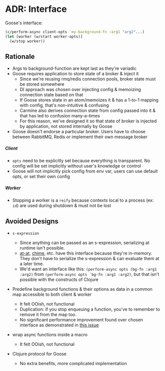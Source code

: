 ADR: Interface
=============

Goose's interface:
```Clojure
(c/perform-async client-opts `my-background-fn :arg1 "arg2"...)
(let [worker (w/start worker-opts)]
  (w/stop worker))
```

Rationale
---------

- Args to background-function are kept last as they're variadic
- Goose requires application to store state of a broker & inject it
  - Since we're reusing rmq/redis connection pools, broker state must be stored somewhere
  - DI approach was chosen over injecting config & memoizing connection state based on that
  - If Goose stores state in an atom/memoizes it & has a 1-to-1 mapping with config, that's non-intuitive & confusing
  - Carmine also derives connection state from config passed into it & that has led to confusion many-a-times
  - For this reason, we've designed it so that state of broker is injected by application, not stored internally by Goose
- Goose doesn't endorse a particular broker. Users have to choose between RabbitMQ, Redis or implement their own message broker

##### Client

- `opts` need to be explicitly set because everything is transparent. No config will be set implicitly without user's knowledge or control
- Goose will not implicitly pick config from env var, users can use default opts, or set their own config

##### Worker

- Stopping a worker is a `reify` because contexts local to a process (ex: `id`) are used during shutdown & must not be lost

Avoided Designs
---------

- `s-expression`
  - Since anything can be passed as an s-expression, serializing at runtime isn't possible.
  - [at-at](https://github.com/overtone/at-at), [chime](https://github.com/jarohen/chime), etc. have this interface because they're in-memory. They don't have to serialize the s-expression & can evaluate them at a later time.
  - We'd want an interface like this: `(perform-async opts (bg-fn :arg1 :arg2)` from ``(perform-async opts `bg-fn :arg1 :arg2)``, but that isn't possible with the constructs of Clojure
- Predefine background functions & their options as data in a common map accessible to both client & worker
  - It felt OOish, not functional
  - Duplication: if you stop enqueuing a function, you've to remember to remove it from the map too.
  - No significant performance improvement found over chosen interface as demonstrated in [this issue](https://github.com/nilenso/goose/issues/36)
  
- wrap async functions inside a macro
  - It felt OOish, not functional
- Clojure protocol for Goose
  - No extra benefits, more complicated implementation
